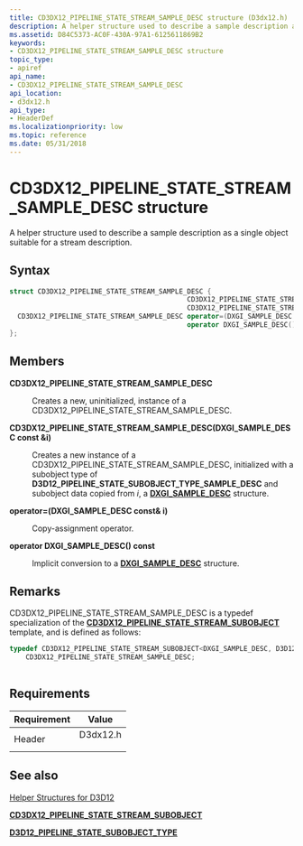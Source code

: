 ```yaml
---
title: CD3DX12_PIPELINE_STATE_STREAM_SAMPLE_DESC structure (D3dx12.h)
description: A helper structure used to describe a sample description as a single object suitable for a stream description.
ms.assetid: D84C5373-AC0F-430A-97A1-6125611869B2
keywords:
- CD3DX12_PIPELINE_STATE_STREAM_SAMPLE_DESC structure
topic_type:
- apiref
api_name:
- CD3DX12_PIPELINE_STATE_STREAM_SAMPLE_DESC
api_location:
- d3dx12.h
api_type:
- HeaderDef
ms.localizationpriority: low
ms.topic: reference
ms.date: 05/31/2018
---
```


# CD3DX12\_PIPELINE\_STATE\_STREAM\_SAMPLE\_DESC structure

A helper structure used to describe a sample description as a single object suitable for a stream description.

## Syntax


```C++
struct CD3DX12_PIPELINE_STATE_STREAM_SAMPLE_DESC {
                                            CD3DX12_PIPELINE_STATE_STREAM_SAMPLE_DESC;
                                            CD3DX12_PIPELINE_STATE_STREAM_SAMPLE_DESC(DXGI_SAMPLE_DESC const &i);
  CD3DX12_PIPELINE_STATE_STREAM_SAMPLE_DESC operator=(DXGI_SAMPLE_DESC const& i);
                                            operator DXGI_SAMPLE_DESC() const;
};
```



## Members

<dl> <dt>

**CD3DX12\_PIPELINE\_STATE\_STREAM\_SAMPLE\_DESC**
</dt> <dd>

Creates a new, uninitialized, instance of a CD3DX12\_PIPELINE\_STATE\_STREAM\_SAMPLE\_DESC.

</dd> <dt>

**CD3DX12\_PIPELINE\_STATE\_STREAM\_SAMPLE\_DESC(DXGI\_SAMPLE\_DESC const &i)**
</dt> <dd>

Creates a new instance of a CD3DX12\_PIPELINE\_STATE\_STREAM\_SAMPLE\_DESC, initialized with a subobject type of **D3D12\_PIPELINE\_STATE\_SUBOBJECT\_TYPE\_SAMPLE\_DESC** and subobject data copied from *i*, a [**DXGI\_SAMPLE\_DESC**](https://www.bing.com/search?q=**DXGI\_SAMPLE\_DESC**) structure.

</dd> <dt>

**operator=(DXGI\_SAMPLE\_DESC const& i)**
</dt> <dd>

Copy-assignment operator.

</dd> <dt>

**operator DXGI\_SAMPLE\_DESC() const**
</dt> <dd>

Implicit conversion to a [**DXGI\_SAMPLE\_DESC**](https://www.bing.com/search?q=**DXGI\_SAMPLE\_DESC**) structure.

</dd> </dl>

## Remarks

CD3DX12\_PIPELINE\_STATE\_STREAM\_SAMPLE\_DESC is a typedef specialization of the [**CD3DX12\_PIPELINE\_STATE\_STREAM\_SUBOBJECT**](cd3dx12-pipeline-state-stream-subobject.md) template, and is defined as follows:


```C++
typedef CD3DX12_PIPELINE_STATE_STREAM_SUBOBJECT<DXGI_SAMPLE_DESC, D3D12_PIPELINE_STATE_SUBOBJECT_TYPE_SAMPLE_DESC>
    CD3DX12_PIPELINE_STATE_STREAM_SAMPLE_DESC;
          
```



## Requirements



| Requirement | Value |
|-------------------|-------------------------------------------------------------------------------------|
| Header<br/> | <dl> <dt>D3dx12.h</dt> </dl> |



## See also

<dl> <dt>

[Helper Structures for D3D12](helper-structures-for-d3d12.md)
</dt> <dt>

[**CD3DX12\_PIPELINE\_STATE\_STREAM\_SUBOBJECT**](cd3dx12-pipeline-state-stream-subobject.md)
</dt> <dt>

[**D3D12\_PIPELINE\_STATE\_SUBOBJECT\_TYPE**](/windows/desktop/api/d3d12/ne-d3d12-d3d12_pipeline_state_subobject_type)
</dt> </dl>

 

